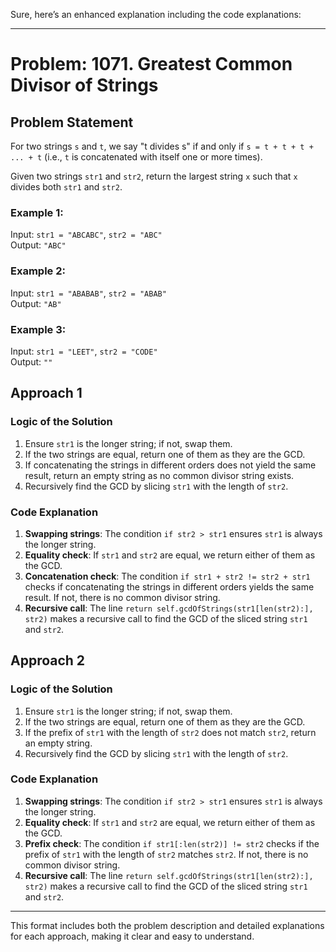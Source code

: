 Sure, here’s an enhanced explanation including the code explanations:

---

# Problem: 1071. Greatest Common Divisor of Strings

## Problem Statement
For two strings `s` and `t`, we say "t divides s" if and only if `s = t + t + t + ... + t` (i.e., `t` is concatenated with itself one or more times).

Given two strings `str1` and `str2`, return the largest string `x` such that `x` divides both `str1` and `str2`.

### Example 1:
Input: `str1 = "ABCABC"`, `str2 = "ABC"`  
Output: `"ABC"`

### Example 2:
Input: `str1 = "ABABAB"`, `str2 = "ABAB"`  
Output: `"AB"`

### Example 3:
Input: `str1 = "LEET"`, `str2 = "CODE"`  
Output: `""`

## Approach 1

### Logic of the Solution
1. Ensure `str1` is the longer string; if not, swap them.
2. If the two strings are equal, return one of them as they are the GCD.
3. If concatenating the strings in different orders does not yield the same result, return an empty string as no common divisor string exists.
4. Recursively find the GCD by slicing `str1` with the length of `str2`.

### Code Explanation
1. **Swapping strings**: The condition `if str2 > str1` ensures `str1` is always the longer string.
2. **Equality check**: If `str1` and `str2` are equal, we return either of them as the GCD.
3. **Concatenation check**: The condition `if str1 + str2 != str2 + str1` checks if concatenating the strings in different orders yields the same result. If not, there is no common divisor string.
4. **Recursive call**: The line `return self.gcdOfStrings(str1[len(str2):], str2)` makes a recursive call to find the GCD of the sliced string `str1` and `str2`.

## Approach 2

### Logic of the Solution
1. Ensure `str1` is the longer string; if not, swap them.
2. If the two strings are equal, return one of them as they are the GCD.
3. If the prefix of `str1` with the length of `str2` does not match `str2`, return an empty string.
4. Recursively find the GCD by slicing `str1` with the length of `str2`.


### Code Explanation
1. **Swapping strings**: The condition `if str2 > str1` ensures `str1` is always the longer string.
2. **Equality check**: If `str1` and `str2` are equal, we return either of them as the GCD.
3. **Prefix check**: The condition `if str1[:len(str2)] != str2` checks if the prefix of `str1` with the length of `str2` matches `str2`. If not, there is no common divisor string.
4. **Recursive call**: The line `return self.gcdOfStrings(str1[len(str2):], str2)` makes a recursive call to find the GCD of the sliced string `str1` and `str2`.

---

This format includes both the problem description and detailed explanations for each approach, making it clear and easy to understand.
